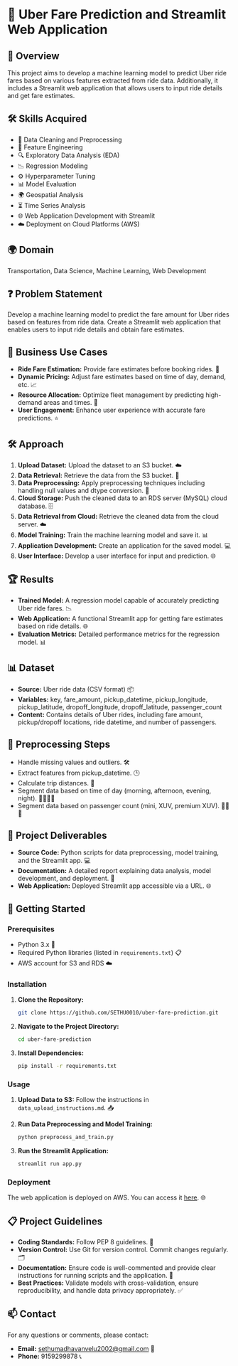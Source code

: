 # 🚖 Uber Fare Prediction and Streamlit Web Application

## 🌟 Overview

This project aims to develop a machine learning model to predict Uber ride fares based on various features extracted from ride data. Additionally, it includes a Streamlit web application that allows users to input ride details and get fare estimates.

## 🛠️ Skills Acquired

- 🧹 Data Cleaning and Preprocessing
- 🔧 Feature Engineering
- 🔍 Exploratory Data Analysis (EDA)
- 📉 Regression Modeling
- ⚙️ Hyperparameter Tuning
- 📊 Model Evaluation
- 🌍 Geospatial Analysis
- ⏳ Time Series Analysis
- 🌐 Web Application Development with Streamlit
- ☁️ Deployment on Cloud Platforms (AWS)

## 🌍 Domain

Transportation, Data Science, Machine Learning, Web Development

## ❓ Problem Statement

Develop a machine learning model to predict the fare amount for Uber rides based on features from ride data. Create a Streamlit web application that enables users to input ride details and obtain fare estimates.

## 💼 Business Use Cases

- **Ride Fare Estimation:** Provide fare estimates before booking rides. 🚖
- **Dynamic Pricing:** Adjust fare estimates based on time of day, demand, etc. 📈
- **Resource Allocation:** Optimize fleet management by predicting high-demand areas and times. 🚗
- **User Engagement:** Enhance user experience with accurate fare predictions. ⭐

## 🛠️ Approach

1. **Upload Dataset:** Upload the dataset to an S3 bucket. ☁️
2. **Data Retrieval:** Retrieve the data from the S3 bucket. 📂
3. **Data Preprocessing:** Apply preprocessing techniques including handling null values and dtype conversion. 🔧
4. **Cloud Storage:** Push the cleaned data to an RDS server (MySQL) cloud database. 🗄️
5. **Data Retrieval from Cloud:** Retrieve the cleaned data from the cloud server. ☁️
6. **Model Training:** Train the machine learning model and save it. 📊
7. **Application Development:** Create an application for the saved model. 💻
8. **User Interface:** Develop a user interface for input and prediction. 🌐

## 🏆 Results

- **Trained Model:** A regression model capable of accurately predicting Uber ride fares. 📉
- **Web Application:** A functional Streamlit app for getting fare estimates based on ride details. 🌐
- **Evaluation Metrics:** Detailed performance metrics for the regression model. 📊

## 📊 Dataset

- **Source:** Uber ride data (CSV format) 📦
- **Variables:** key, fare_amount, pickup_datetime, pickup_longitude, pickup_latitude, dropoff_longitude, dropoff_latitude, passenger_count
- **Content:** Contains details of Uber rides, including fare amount, pickup/dropoff locations, ride datetime, and number of passengers.

## 🧹 Preprocessing Steps

- Handle missing values and outliers. 🛠️
- Extract features from pickup_datetime. 🕒
- Calculate trip distances. 📍
- Segment data based on time of day (morning, afternoon, evening, night). 🌅🌞🌆🌙
- Segment data based on passenger count (mini, XUV, premium XUV). 🚗🚙🚐

## 📝 Project Deliverables

- **Source Code:** Python scripts for data preprocessing, model training, and the Streamlit app. 💻
- **Documentation:** A detailed report explaining data analysis, model development, and deployment. 📄
- **Web Application:** Deployed Streamlit app accessible via a URL. 🌐

## 🚀 Getting Started

### Prerequisites

- Python 3.x 🐍
- Required Python libraries (listed in `requirements.txt`) 📋
- AWS account for S3 and RDS ☁️

### Installation

1. **Clone the Repository:**
    ```bash
    git clone https://github.com/SETHU0010/uber-fare-prediction.git
    ```
2. **Navigate to the Project Directory:**
    ```bash
    cd uber-fare-prediction
    ```
3. **Install Dependencies:**
    ```bash
    pip install -r requirements.txt
    ```

### Usage

1. **Upload Data to S3:**
   Follow the instructions in `data_upload_instructions.md`. 📥

2. **Run Data Preprocessing and Model Training:**
    ```bash
    python preprocess_and_train.py
    ```

3. **Run the Streamlit Application:**
    ```bash
    streamlit run app.py
    ```

### Deployment

The web application is deployed on AWS. You can access it [here](URL-to-your-deployed-app). 🌐

## 📋 Project Guidelines

- **Coding Standards:** Follow PEP 8 guidelines. 📜
- **Version Control:** Use Git for version control. Commit changes regularly. 🗂️
- **Documentation:** Ensure code is well-commented and provide clear instructions for running scripts and the application. 📝
- **Best Practices:** Validate models with cross-validation, ensure reproducibility, and handle data privacy appropriately. ✅


## 📫 Contact

For any questions or comments, please contact:

- **Email:** sethumadhavanvelu2002@gmail.com 📧
- **Phone:** 9159299878 📞
